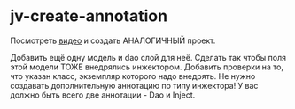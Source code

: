 # jv-create-annotation
 
Посмотреть [видео](https://mate-academy.github.io/jv-program-fulltime/lesson_13.html) и создать АНАЛОГИЧНЫЙ проект. 

Добавить ещё одну модель и dao слой для неё. Сделать так чтобы поля этой модели ТОЖЕ 
внедрялись инжектором.
Добавить проверки на то, что указан класс, экземпляр которого надо внедрять.
Не нужно создавать дополнительную аннотацию по типу инжектора! У вас должно быть всего две аннотации - Dao и Inject.
